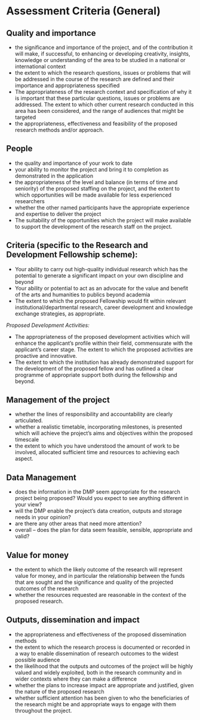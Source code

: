 # Assessment Criteria (General)

## Quality and importance

- the significance and importance of the project, and of the contribution it will make, if successful, to enhancing or developing creativity, insights, knowledge or understanding of the area to be studied in a national or international context
- the extent to which the research questions, issues or problems that will be addressed in the course of the research are defined and their importance and appropriateness specified
- The appropriateness of the research context and specification of why it is important that these particular questions, issues or problems are addressed. The extent to which other current research conducted in this area has been considered, and the range of audiences that might be targeted
- the appropriateness, effectiveness and feasibility of the proposed research methods and/or approach.

## People

- the quality and importance of your work to date
- your ability to monitor the project and bring it to completion as demonstrated in the application
- the appropriateness of the level and balance (in terms of time and seniority) of the proposed staffing on the project, and the extent to which opportunities will be made available for less experienced researchers
- whether the other named participants have the appropriate experience and expertise to deliver the project
- The suitability of the opportunities which the project will make available to support the development of the research staff on the project.

## Criteria (specific to the Research and Development Fellowship scheme):

- Your ability to carry out high-quality individual research which has the potential to generate a significant impact on your own discipline and beyond
- Your ability or potential to act as an advocate for the value and benefit of the arts and humanities to publics beyond academia
- The extent to which the proposed Fellowship would fit within relevant institutional/departmental research, career development and knowledge exchange strategies, as appropriate.

_Proposed Development Activities:_

- The appropriateness of the proposed development activities which will enhance the applicant’s profile within their field, commensurate with the applicant’s career stage. The extent to which the proposed activities are proactive and innovative.
- The extent to which the institution has already demonstrated support for the development of the proposed fellow and has outlined a clear programme of appropriate support both during the fellowship and beyond.

## Management of the project

- whether the lines of responsibility and accountability are clearly articulated.
- whether a realistic timetable, incorporating milestones, is presented which will achieve the project’s aims and objectives within the proposed timescale
- the extent to which you have understood the amount of work to be involved, allocated sufficient time and resources to achieving each aspect.

## Data Management

- does the information in the DMP seem appropriate for the research project being proposed? Would you expect to see anything different in your view?
- will the DMP enable the project’s data creation, outputs and storage needs in your opinion?
- are there any other areas that need more attention?
- overall – does the plan for data seem feasible, sensible, appropriate and valid?

## Value for money

- the extent to which the likely outcome of the research will represent value for money, and in particular the relationship between the funds that are sought and the significance and quality of the projected outcomes of the research
- whether the resources requested are reasonable in the context of the proposed research.

## Outputs, dissemination and impact

- the appropriateness and effectiveness of the proposed dissemination methods
- the extent to which the research process is documented or recorded in a way to enable dissemination of research outcomes to the widest possible audience
- the likelihood that the outputs and outcomes of the project will be highly valued and widely exploited, both in the research community and in wider contexts where they can make a difference
- whether the plans to increase impact are appropriate and justified, given the nature of the proposed research
- whether sufficient attention has been given to who the beneficiaries of the research might be and appropriate ways to engage with them throughout the project.